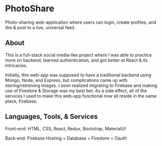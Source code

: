 # PhotoShare

Photo-sharing web-application where users can login, create profiles, and like & post to a live, universal feed. 


## About

This is a full-stack social media-like project where I was able to practice more on backend, learned authentication, and got better at React & its intricacies. 

Initially, this web-app was supposed to have a traditional backend using Mongo, Node, and Express, but complications came up with storing/retreiving images. I soon realized migrating to Firebase and making use of Firestore & Storage was my best bet. As a side effect, all of the services I used to make this web-app functional now all reside in the same place, Firebase. 


## Languages, Tools, & Services

Front-end: HTML, CSS, React, Redux, Bootstrap, MaterialUI

Back-end: Firebase Hosting + Database + Firestore + Oauth

